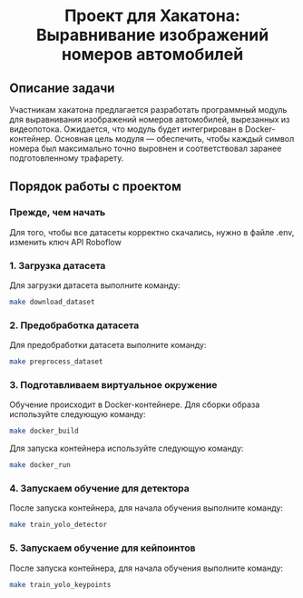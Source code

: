 <h1 align="center">Проект для Хакатона: Выравнивание изображений номеров автомобилей</h1>

## Описание задачи

Участникам хакатона предлагается разработать программный модуль для выравнивания изображений номеров автомобилей, вырезанных из видеопотока. Ожидается, что модуль будет интегрирован в Docker-контейнер. Основная цель модуля — обеспечить, чтобы каждый символ номера был максимально точно выровнен и соответствовал заранее подготовленному трафарету.

## Порядок работы с проектом

### Прежде, чем начать

Для того, чтобы все датасеты корректно скачались, нужно в файле .env, изменить ключ API Roboflow

### 1. Загрузка датасета

Для загрузки датасета выполните команду:

```bash
make download_dataset
```

### 2. Предобработка датасета

Для предобработки датасета выполните команду:

```bash
make preprocess_dataset
```

### 3. Подготавливаем виртуальное окружение

Обучение происходит в Docker-контейнере. Для сборки образа используйте следующую команду:

```bash
make docker_build
```

Для запуска контейнера используйте следующую команду:

```bash
make docker_run
```

### 4. Запускаем обучение для детектора

После запуска контейнера, для начала обучения выполните команду:

```bash
make train_yolo_detector
```

### 5. Запускаем обучение для кейпоинтов

После запуска контейнера, для начала обучения выполните команду:

```bash
make train_yolo_keypoints
```